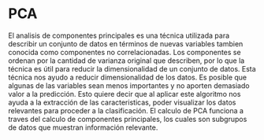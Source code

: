 # PCA

El analisis de componentes principales es una técnica utilizada para describir un conjunto de datos en términos de nuevas variables tambien conocida como componentes no correlacionadas. Los componentes se ordenan por la cantidad de varianza original que describen, por lo que la técnica es útil para reducir la dimensionalidad de un conjunto de datos. Esta técnica nos ayudo a reducir dimensionalidad de los datos. Es posible que algunas de las variables sean menos importantes y no aporten demasiado valor a la predicción. Esto quiere decir que al aplicar este algoritmo nos ayuda a la extracción de las caracteristicas, poder visualizar los datos relevantes para proceder a la clasificación. El calculo de PCA funciona a traves del calculo de componentes principales, los cuales son subgrupos de datos que muestran información relevante.
